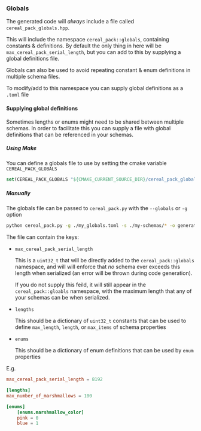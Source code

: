 ### Globals
The generated code will _always_ include a file called `cereal_pack_globals.hpp`.

This will include the namespace `cereal_pack::globals`, containing constants &
definitions. By default the only thing in here will be `max_cereal_pack_serial_length`,
but you can add to this by supplying a global definitions file.

Globals can also be used to avoid repeating constant & enum definitions in multiple
schema files.

To modify/add to this namespace you can supply global definitions as a `.toml` file

#### Supplying global definitions
Sometimes lengths or enums might need to be shared between multiple schemas. In
order to facilitate this you can supply a file with global definitions
that can be referenced in your schemas.

##### Using Make
You can define a globals file to use by setting the cmake variable `CEREAL_PACK_GLOBALS`
```cmake
set(CEREAL_PACK_GLOBALS "${CMAKE_CURRENT_SOURCE_DIR}/cereal_pack_globals.toml")
```

##### Manually
The globals file can be passed to `cereal_pack.py` with the `--globals` or `-g` option
```sh
python cereal_pack.py -g ./my_globals.toml -s ./my-schemas/* -o generated-classes/
```

The file can contain the keys:
* `max_cereal_pack_serial_length`

    This is a `uint32_t` that will be directly added to the `cereal_pack::globals`
    namespace, and will will enforce that _no_ schema ever exceeds this length
    when serialized (an error will be thrown during code generation).

    If you do not supply this feild, it will still appear in the `cereal_pack::gloabls`
    namespace, with the maximum length that any of your schemas can be when serialized.

* `lengths`

    This should be a dictionary of `uint32_t` constants that can be used to define
    `max_length`, `length`, or `max_items` of schema properties

* `enums`

    This should be a dictionary of enum definitions that can be used by `enum`
    properties

E.g.
```toml
max_cereal_pack_serial_length = 8192

[lengths]
max_number_of_marshmallows = 100

[enums]
    [enums.marshmallow_color]
    pink = 0
    blue = 1
```
